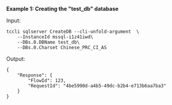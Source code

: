 **Example 1: Creating the "test_db" database**



Input: 

```
tccli sqlserver CreateDB --cli-unfold-argument  \
    --InstanceId mssql-i1z41iwd\
    --DBs.0.DBName test_db\
    --DBs.0.Charset Chinese_PRC_CI_AS
```

Output: 
```
{
    "Response": {
        "FlowId": 123,
        "RequestId": "4be5990d-a4b5-49dc-b2b4-e713b6aa7ba3"
    }
}
```

